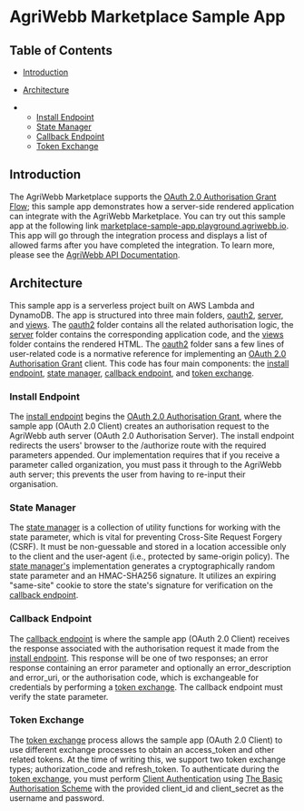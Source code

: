 # AgriWebb Marketplace Sample App

## Table of Contents

- [Introduction](#introduction)

- [Architecture](#architecture)

- - [Install Endpoint](#install-endpoint)
  - [State Manager](#state-manager)
  - [Callback Endpoint](#callback-endpoint)
  - [Token Exchange](#token-exchange)

## Introduction

The AgriWebb Marketplace supports the [OAuth 2.0 Authorisation Grant Flow](https://datatracker.ietf.org/doc/html/rfc6749#section-4.1); this sample app demonstrates how a server-side rendered application can integrate with the AgriWebb Marketplace. You can try out this sample app at the following link [marketplace-sample-app.playground.agriwebb.io](https://marketplace-sample-app.playground.agriwebb.io/). This app will go through the integration process and displays a list of allowed farms after you have completed the integration. To learn more, please see the [AgriWebb API Documentation](https://docs.staging.agriwebb.com/).

## Architecture

This sample app is a serverless project built on AWS Lambda and DynamoDB. The app is structured into three main folders, [oauth2](./src/oauth2), [server](./src/server), and [views](./src/views). The [oauth2](./src/oauth2) folder contains all the related authorisation logic, the [server](./src/server) folder contains the corresponding application code, and the [views](./src/views) folder contains the rendered HTML. The [oauth2](./src/oauth2) folder sans a few lines of user-related code is a normative reference for implementing an [OAuth 2.0 Authorisation Grant](https://datatracker.ietf.org/doc/html/rfc6749#section-4.1) client. This code has four main components: the [install endpoint](./src/oauth2/handle-install.ts), [state manager](./src/oauth2/state-manager.ts), [callback endpoint](./src/oauth2/handle-callback.ts), and [token exchange](./src/oauth2/token-exchange.ts).

### Install Endpoint

The [install endpoint](./src/oauth2/handle-install.ts) begins the [OAuth 2.0 Authorisation Grant](https://datatracker.ietf.org/doc/html/rfc6749#section-4.1), where the sample app (OAuth 2.0 Client) creates an authorisation request to the AgriWebb auth server (OAuth 2.0 Authorisation Server). The install endpoint redirects the users' browser to the /authorize route with the required parameters appended. Our implementation requires that if you receive a parameter called organization, you must pass it through to the AgriWebb auth server; this prevents the user from having to re-input their organisation.

### State Manager

The [state manager](./src/oauth2/state-manager.ts) is a collection of utility functions for working with the state parameter, which is vital for preventing Cross-Site Request Forgery (CSRF). It must be non-guessable and stored in a location accessible only to the client and the user-agent (i.e., protected by same-origin policy). The [state manager's](./src/oauth2/state-manager.ts) implementation generates a cryptographically random state parameter and an HMAC-SHA256 signature. It utilizes an expiring "same-site" cookie to store the state's signature for verification on the [callback endpoint](./src/oauth2/handle-callback.ts).

### Callback Endpoint

The [callback endpoint](./src/oauth2/handle-callback.ts) is where the sample app (OAuth 2.0 Client) receives the response associated with the authorisation request it made from the [install endpoint](./src/oauth2/handle-install.ts). This response will be one of two responses; an error response containing an error parameter and optionally an error_description and error_uri, or the authorisation code, which is exchangeable for credentials by performing a [token exchange](./src/oauth2/token-exchange.ts). The callback endpoint must verify the state parameter.

### Token Exchange

The [token exchange](./src/oauth2/token-exchange.ts) process allows the sample app (OAuth 2.0 Client) to use different exchange processes to obtain an access_token and other related tokens. At the time of writing this, we support two token exchange types; authorization_code and refresh_token. To authenticate during the [token exchange](./src/oauth2/token-exchange.ts), you must perform [Client Authentication](https://datatracker.ietf.org/doc/html/rfc6749#section-3.2.1) using [The Basic Authorisation Scheme](https://datatracker.ietf.org/doc/html/rfc7617) with the provided client_id and client_secret as the username and password.

